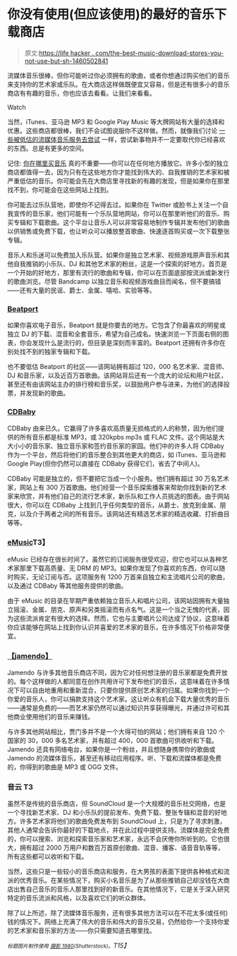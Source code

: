 # 你没有使用(但应该使用)的最好的音乐下载商店

> 原文:[https://life hacker . com/the-best-music-download-stores-you-not-use-but-sh-1460502841](https://lifehacker.com/the-best-music-download-stores-youre-not-using-but-sh-1460502841)

流媒体音乐很棒，但你可能听过你必须拥有的歌曲，或者你想通过购买他们的音乐来支持你的艺术家或乐队。在大商店这样做既便宜又容易，但是还有很多小的音乐商店有有趣的音乐，你也应该去看看。让我们来看看。

Watch

当然，iTunes、亚马逊 MP3 和 Google Play Music 等大牌网站有大量的选择和优惠。这些商店都很棒，我们不会试图说服你不这样做。然而，就像我们讨论 [一些被低估的流媒体音乐服务去尝试](https://lifehacker.com/the-best-streaming-music-services-you-arent-using-but-476372723) 一样，尝试新事物并不一定要取代你已经喜欢的东西。总是有更多的空间。

记住: [你在哪里买音乐](https://lifehacker.com/does-it-matter-where-i-buy-my-music-5957605) 真的不重要——你可以在任何地方播放它。许多小型的独立商店都值得一去，因为只有在这些地方你才能找到伟大的、自我推销的艺术家和被严重低估的音乐。你可能会先在大商店里寻找新的有趣的发现，但是如果你在那里找不到，你可能会在这些网站上找到。

你可能去过乐队营地，即使你不记得去过。如果你在 Twitter 或脸书上关注一个自我宣传的音乐家，他们可能有一个乐队营地网站，你可以在那里听他们的音乐、购买专辑和下载歌曲。这个平台让音乐人可以非常容易地制作专辑并发布他们的歌曲以供销售或免费下载，也让听众可以播放整首歌曲、快速逐首购买或一次下载整张专辑。

音乐人和乐迷可以免费加入乐队营。如果你是独立艺术家、视频游戏原声音乐和其他自我推销的小乐队、DJ 和其他艺术家的粉丝，这是一个探索的好地方。首页是一个开始的好地方，那里有流行的歌曲和专辑，你可以在页面底部按流派或新发行的歌曲浏览。尽管 Bandcamp 以独立音乐和视频游戏曲目而闻名，但不要搞错——还有大量的民谣、爵士、金属、嘻哈、实验等等。

### [Beatport](http://www.beatport.com/)

如果你喜欢电子音乐，Beatport 就是你要去的地方。它包含了你最喜欢的明星或独立 DJ 的下载、混音和全套音乐，希望为自己成名。快速浏览一下页面右侧的图表，你会发现什么是流行的，但目录是深刻而丰富的。Beatport 还拥有许多你在别处找不到的独家专辑和下载。

也不要低估 Beatport 的社区——该网站拥有超过 120，000 名艺术家、混音师、DJ 和音乐家，以及近百万首歌曲。该网站背后还有一个庞大的论坛和用户社区，甚至还有由该网站主办的排行榜和音乐奖，以鼓励用户参与进来，为他们的选择投票，并发现新的歌曲。

### [CDBaby](http://cdbaby.com/)

CDBaby 由来已久。它赢得了许多喜欢高质量无损格式的人的称赞，因为他们提供的所有音乐都是标准 MP3，或 320kpbs mp3s 或 FLAC 文件。这个网站是大大小小的音乐家、独立音乐家和签约音乐家的家园。他们中的许多人将 CDBaby 作为一个平台，然后将他们的音乐整合到其他更大的商店，如 iTunes、亚马逊和 Google Play(但你仍然可以直接在 CDBaby 获得它们，省去了中间人)。

CDBaby 可能是独立的，但不要把它当成一个小服务。他们拥有超过 30 万名艺术家，网站上有 300 万首歌曲。他们经营一个音乐探索播客来帮助你找到新的艺术家来欣赏，并有他们自己的流行艺术家，新乐队和工作人员挑选的图表。由于网站很大，你可以在 CDBaby 上找到几乎任何类型的音乐，从爵士、放克到金属、朋克，以及介于两者之间的所有音乐。该网站还有精选艺术家的精选收藏、打折曲目等等。

### [eMusic](http://www.emusic.com/)T3】

eMusic 已经存在很长时间了。虽然它的订阅服务很受欢迎，但它也可以从各种艺术家那里下载高质量、无 DRM 的 MP3。如果你发现了你喜欢的东西，你可以随时购买，无论订阅与否。这项服务有 1200 万首来自独立和主流唱片公司的歌曲，以及通过 CDBaby 等其他服务提供的歌曲。

由于 eMusic 的目录在早期严重依赖独立音乐人和唱片公司，该网站因拥有大量独立摇滚、金属、朋克、原声和另类摇滚而有点名气。这是一个当之无愧的代表，因为这些流派肯定有很大的选择。然而，它也与主要唱片公司达成了协议，这意味着你应该能够在网站上找到你认识并喜爱的艺术家的音乐，在许多情况下价格非常便宜。

### [【jamendo】](http://www.jamendo.com/en/)

Jamendo 与许多其他音乐商店不同，因为它对任何想注册的音乐家都是免费开放的。每个这样做的人都同意在创作共用许可下发布他们的音乐，这意味着在许多情况下可以自由地重用和重新混合，只要你提供原创艺术家的归属。如果你找到一个你爱的音乐人，你可以捐款支持这个艺术家。这让听众有机会下载大量优秀的音乐——通常是免费的——而艺术家仍然可以通过知识共享获得曝光，并通过许可和其他商业使用他们的音乐来赚钱。

与许多其他网站相比，贾门多并不是一个大得可怕的网站；他们拥有来自 120 个国家的 30，000 多名艺术家，并有超过 400，000 首歌曲可供收听和下载。Jamendo 还具有网络电台，如果你是一个粉丝，并且想随身携带你的歌曲或 Jamendo 的流媒体音乐，甚至还有移动应用程序。听、下载和流媒体都是免费的，你得到的歌曲是 MP3 或 OGG 文件。

### 音云 T3

虽然不是传统的音乐商店，但 SoundCloud 是一个大规模的音乐社交网络，也是一个寻找新艺术家、DJ 和小乐队的提前发布、免费下载、整张专辑和混音的好地方。许多艺术家将他们的歌曲免费发布到 SoundCloud 上，只是为了寻求刺激，其他人通常会告诉你最好的下载地点，并在此过程中提供支持。流媒体是完全免费的，你可以搜索、浏览和探索音乐家和艺术家，永远不会厌倦你所听到的。它也很大，拥有超过 2000 万用户和数百万首原创歌曲、混音、播客、语音音轨等等，所有这些都可以收听和下载。

当然，这些只是一些较小的音乐商店和服务，在大男孩的表面下提供各种格式和流派的优秀音乐。在某些情况下，购买小名音乐是为了从那些推销自己却没钱在大商店出售自己音乐的音乐人那里找到好的新音乐。在其他情况下，它是关于深入研究特定的音乐流派和风格，以及喜欢它们的听众群体。

除了以上所述，除了流媒体音乐服务，还有很多其他方法可以在不花太多(或任何)钱的情况下。网络上充满了伟大的音乐和伟大的音乐交易，仍然给你一个支持你爱的艺术家和音乐家的方法——你只需要知道去哪里找。

*<small>标题图片制作使用</small>* [*<small>摄影 1980</small>*](http://www.shutterstock.com/pic-85706513/stock-vector-abstract-digital-sound-wave-background.html?src=sgPdfNwIkVWN5xDrHCuucw-1-4)*<small>(Shutterstock)。</small>T15】*